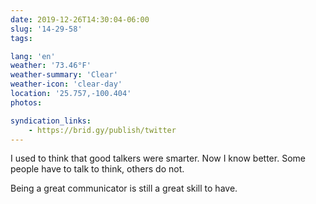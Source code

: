 ```yaml
---
date: 2019-12-26T14:30:04-06:00
slug: '14-29-58'
tags:

lang: 'en'
weather: '73.46°F'
weather-summary: 'Clear'
weather-icon: 'clear-day'
location: '25.757,-100.404'
photos:

syndication_links:
    - https://brid.gy/publish/twitter
---
```

I used to think that good talkers were smarter. Now I know better. 
Some people have to talk to think, others do not. 

Being a great communicator is still a great skill to have.